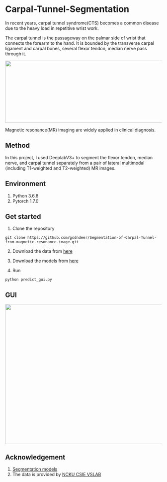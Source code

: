 # Carpal-Tunnel-Segmentation

In recent years, carpal tunnel syndrome(CTS) becomes a common disease due to the heavy load in repetitive wrist work.

The carpal tunnel is the passageway on the palmar side of wrist that connects the forearm to the hand. It is bounded by the transverse carpal ligament and carpal bones, several flexor tendon, median nerve pass through it.

<img src="https://github.com/gsdndeer/Segmentation-of-Carpal-Tunnel-from-magnetic-resonance-image/blob/main/figures/wrist.png" width="550" height="200" >

Magnetic resonance(MR) imaging are widely applied in clinical diagnosis.



## Method
In this project, I used DeeplabV3+ to segment the flexor tendon, median nerve, and carpal tunnel separately from a pair of lateral multimodal (including T1-weighted and T2-weighted) MR images. 



## Environment
1. Python 3.6.8
2. Pytorch 1.7.0



## Get started

1. Clone the repository
```
git clone https://github.com/gsdndeer/Segmentation-of-Carpal-Tunnel-from-magnetic-resonance-image.git
```
2. Download the data from [here](https://drive.google.com/drive/folders/1clUZVY3Vc4jX179rUZQdAMyN6nbN1eB4?usp=sharing)

3. Download the models from [here](https://drive.google.com/drive/folders/10rljrZTcw8A98jBRzGsSgysMO4S65hOA)

4. Run
```
python predict_gui.py
```


## GUI
<img src="https://github.com/gsdndeer/Segmentation-of-Carpal-Tunnel-from-magnetic-resonance-image/blob/main/figures/gui.png" width="650" height="450">



## Acknowledgement
1. [Segmentation models](https://github.com/qubvel/segmentation_models.pytorch)
2. The data is provided by [NCKU CSIE VSLAB](https://sites.google.com/view/ncku-csie-vslab)

